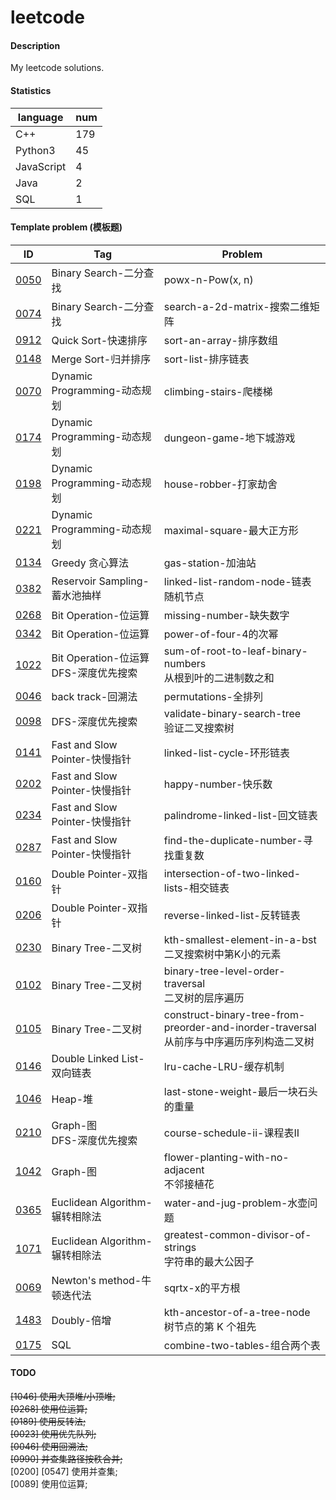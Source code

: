 # leetcode

#### Description
My leetcode solutions.  

#### Statistics  
|language   |num|  
|-----------|---|
|C++        |179|  
|Python3    |45 |  
|JavaScript |4  |  
|Java       |2  |  
|SQL        |1  |  

#### Template problem (模板题)
|ID     |Tag    |Problem    |
|-      |-      |-          |
|[0050](./0050-powx-n-Pow(x,n)/)               |Binary Search-二分查找        |powx-n-Pow(x, n)                   |  
|[0074](./0074-search-a-2d-matrix-搜索二维矩阵/)|Binary Search-二分查找         |search-a-2d-matrix-搜索二维矩阵    |  
|[0912](./0912-sort-an-array-排序数组/)         |Quick Sort-快速排序            |sort-an-array-排序数组             |  
|[0148](./0148-sort-list-排序链表/)             |Merge Sort-归并排序            |sort-list-排序链表                 |  
|[0070](./0070-climbing-stairs-爬楼梯/)         |Dynamic Programming-动态规划   |climbing-stairs-爬楼梯             |  
|[0174](./0174-dungeon-game-地下城游戏/)        |Dynamic Programming-动态规划   |dungeon-game-地下城游戏            |  
|[0198](./0198-house-robber-打家劫舍/)          |Dynamic Programming-动态规划   |house-robber-打家劫舍              |  
|[0221](./0221-maximal-square-最大正方形/)      |Dynamic Programming-动态规划   |maximal-square-最大正方形          |  
|[0134](./0134-gas-station-加油站/)             |Greedy 贪心算法                |gas-station-加油站                 |  
|[0382](./0382-linked-list-random-node-链表随机节点/)   |Reservoir Sampling-蓄水池抽样      |linked-list-random-node-链表随机节点|
|[0268](./0268-missing-number-缺失数字/)                |Bit Operation-位运算              |missing-number-缺失数字             |
|[0342](./0342-power-of-four-4的次幂/)                  |Bit Operation-位运算              |power-of-four-4的次幂               |
|[1022](./1022-sum-of-root-to-leaf-binary-numbers-从根到叶的二进制数之和/)  |Bit Operation-位运算<br/>DFS-深度优先搜索 |sum-of-root-to-leaf-binary-numbers<br/>从根到叶的二进制数之和 |  
|[0046](./0046-permutations-全排列/)                        |back track-回溯法 |permutations-全排列 |  
|[0098](./0098-validate-binary-search-tree-验证二叉搜索树/)  |DFS-深度优先搜索 |validate-binary-search-tree<br/>验证二叉搜索树 |  
|[0141](./0141-linked-list-cycle-环形链表/)                 |Fast and Slow Pointer-快慢指针 |linked-list-cycle-环形链表             |  
|[0202](./0202-happy-number-快乐数/)                        |Fast and Slow Pointer-快慢指针 |happy-number-快乐数                    |  
|[0234](./0234-palindrome-linked-list-回文链表/)            |Fast and Slow Pointer-快慢指针 |palindrome-linked-list-回文链表        |  
|[0287](./0287-find-the-duplicate-number-寻找重复数/)        |Fast and Slow Pointer-快慢指针|find-the-duplicate-number-寻找重复数    |  
|[0160](./0160-intersection-of-two-linked-lists-相交链表/)  |Double Pointer-双指针 |intersection-of-two-linked-lists-相交链表       |  
|[0206](./0206-reverse-linked-list-反转链表/)               |Double Pointer-双指针 |reverse-linked-list-反转链表                    |  
|[0230](./0230-kth-smallest-element-in-a-bst-二叉搜索树中第K小的元素/)  |Binary Tree-二叉树          |kth-smallest-element-in-a-bst<br/>二叉搜索树中第K小的元素    |
|[0102](./0102-binary-tree-level-order-traversal-二叉树的层序遍历/)    |Binary Tree-二叉树          |binary-tree-level-order-traversal<br/>二叉树的层序遍历 |  
|[0105](./0105-construct-binary-tree-from-preorder-and-inorder-traversal-从前序与中序遍历序列构造二叉树/)    |Binary Tree-二叉树          |construct-binary-tree-from-preorder-and-inorder-traversal<br/>从前序与中序遍历序列构造二叉树 |  
|[0146](./0146-lru-cache-LRU-缓存机制/)                               |Double Linked List-双向链表 |lru-cache-LRU-缓存机制                              |
|[1046](./1046-last-stone-weight-最后一块石头的重量/)                  |Heap-堆                     |last-stone-weight-最后一块石头的重量               |  
|[0210](./0210-course-schedule-ii-课程表II/)                          |Graph-图<br/>DFS-深度优先搜索|course-schedule-ii-课程表II                        |  
|[1042](./1042-flower-planting-with-no-adjacent-不邻接植花/)           |Graph-图                   |flower-planting-with-no-adjacent<br/>不邻接植花     |  
|[0365](./0365-water-and-jug-problem-水壶问题/)                        |Euclidean Algorithm-辗转相除法 |water-and-jug-problem-水壶问题                              |  
|[1071](./1071-greatest-common-divisor-of-strings-字符串的最大公因子/)  |Euclidean Algorithm-辗转相除法 |greatest-common-divisor-of-strings<br/>字符串的最大公因子     |  
|[0069](./0069-sqrtx-x的平方根/)                                       |Newton's method-牛顿迭代法     |sqrtx-x的平方根              |
|[1483](./1483-kth-ancestor-of-a-tree-node-树节点的第K个祖先/)         |Doubly-倍增                   |kth-ancestor-of-a-tree-node<br/>树节点的第 K 个祖先 |  
|[0175](./0175-combine-two-tables-组合两个表/)                         |SQL                           |combine-two-tables-组合两个表 |  

#### TODO  
~~[1046] 使用大顶堆/小顶堆;~~  
~~[0268] 使用位运算;~~  
~~[0189] 使用反转法;~~  
~~[0023] 使用优先队列;~~  
~~[0046] 使用回溯法;~~  
~~[0990] 并查集路径按秩合并;~~  
[0200] [0547] 使用并查集;   
[0089] 使用位运算;  